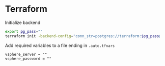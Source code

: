 # Terraform

Initialize backend

```sh
export pg_pass=""
terraform init -backend-config="conn_str=postgres://terraform:$pg_pass@pg01.hlab.no/terraform"
```

Add required variables to a file ending in `.auto.tfvars`

```
vsphere_server = ""
vsphere_password = ""
```
